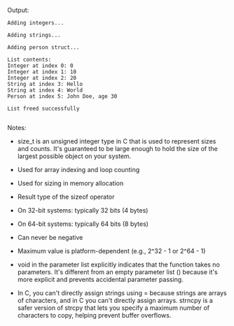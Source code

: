 Output:

```
Adding integers...

Adding strings...

Adding person struct...

List contents:
Integer at index 0: 0
Integer at index 1: 10
Integer at index 2: 20
String at index 3: Hello
String at index 4: World
Person at index 5: John Doe, age 30

List freed successfully


```


Notes:

- size_t is an unsigned integer type in C that is used to represent sizes and counts. It's guaranteed to be large enough to hold the size of the largest possible object on your system.
- Used for array indexing and loop counting
- Used for sizing in memory allocation
- Result type of the sizeof operator

- On 32-bit systems: typically 32 bits (4 bytes)
- On 64-bit systems: typically 64 bits (8 bytes)

- Can never be negative
- Maximum value is platform-dependent (e.g., 2^32 - 1 or 2^64 - 1)

- void in the parameter list explicitly indicates that the function takes no parameters. It's different from an empty parameter list () because it's more explicit and prevents accidental parameter passing.

- In C, you can't directly assign strings using = because strings are arrays of characters, and in C you can't directly assign arrays. strncpy is a safer version of strcpy that lets you specify a maximum number of characters to copy, helping prevent buffer overflows.


